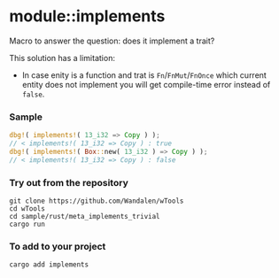 # module::implements

Macro to answer the question: does it implement a trait?

This solution has a limitation:

- In case enity is a function and trat is `Fn`/`FnMut`/`FnOnce` which current entity does not implement you will get compile-time error instead of `false`.

### Sample

```rust
dbg!( implements!( 13_i32 => Copy ) );
// < implements!( 13_i32 => Copy ) : true
dbg!( implements!( Box::new( 13_i32 ) => Copy ) );
// < implements!( 13_i32 => Copy ) : false
```

### Try out from the repository

```
git clone https://github.com/Wandalen/wTools
cd wTools
cd sample/rust/meta_implements_trivial
cargo run
```

### To add to your project

```
cargo add implements
```
